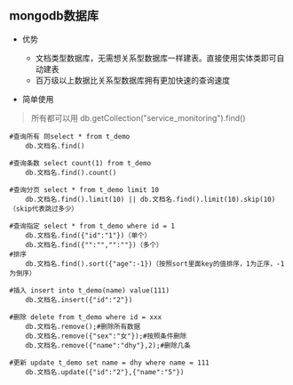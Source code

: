 ## mongodb数据库

- 优势
  - 文档类型数据库，无需想关系型数据库一样建表。直接使用实体类即可自动建表
  - 百万级以上数据比关系型数据库拥有更加快速的查询速度



- 简单使用

> 所有都可以用 db.getCollection("service_monitoring").find()

```mongodb
#查询所有 同select * from t_demo
	db.文档名.find()
	
#查询条数 select count(1) from t_demo
	db.文档名.find().count()
	
#查询分页 select * from t_demo limit 10
	db.文档名.find().limit(10) || db.文档名.find().limit(10).skip(10)（skip代表跳过多少）
	
#查询指定 select * from t_demo where id = 1
	db.文档名.find({"id":"1"})（单个）
	db.文档名.find({"":"","":""})（多个）
#排序
	db.文档名.find().sort({"age":-1})（按照sort里面key的值排序，1为正序，-1为倒序）

#插入 insert into t_demo(name) value(111)
	db.文档名.insert({"id":"2"})
	
#删除 delete from t_demo where id = xxx
	db.文档名.remove();#删除所有数据
    db.文档名.remove({"sex":"女"});#按照条件删除
    db.文档名.remove({"name":"dhy"},2);#删除几条
    
#更新	update t_demo set name = dhy where name = 111
	db.文档名.update({"id":"2"},{"name":"5"})
```



